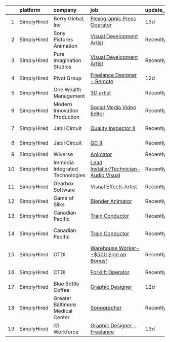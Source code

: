 

|    | platform    | company                          | job                                                                                                                                               | update_time   | location                     |
|---:|:------------|:---------------------------------|:--------------------------------------------------------------------------------------------------------------------------------------------------|:--------------|:-----------------------------|
|  1 | SimplyHired | Berry Global, Inc                | [Flexographic Press Operator](https://www.simplyhired.com/job/G6bl9v2X_wxLmD0iU-y-oa--vghc4q3_ghC7OSVR7oChKzrKApj4vA?q=visual+effects)            | 13d           | Nashville, TN                |
|  2 | SimplyHired | Sony Pictures Animation          | [Visual Development Artist](https://www.simplyhired.com/job/69Xcu-jnN61Z8GItK-bx0bPKZnjn_Hq3pMWWYD3lVZMSJKOUrvqEqw?q=visual+effects)              | Recently      | Culver City, CA              |
|  3 | SimplyHired | Pure Imagination Studios         | [Visual Development Artist](https://www.simplyhired.com/job/u3Ce0qDkoB4jPujFyWA_pOjySvkBJ7SmBclJFkATwkjx3a0XU_1R2g?q=visual+effects)              | Recently      | Rochester, NY +1 location    |
|  4 | SimplyHired | Pivot Group                      | [Freelance Designer - Remote](https://www.simplyhired.com/job/3Q19o0rRFNftSiPah2K10dZqNzXYBCuyMGe3H5fNAGiI9sQtqaUrCw?q=visual+effects)            | 12d           | Portland, OR                 |
|  5 | SimplyHired | One Wealth Management            | [3D artist](https://www.simplyhired.com/job/J2JqDG5JH7i1h5ObCazkVlA1wwQnS17mI-RUUbYTiXGVoIOkYtryTg?q=visual+effects)                              | Recently      | Remote                       |
|  6 | SimplyHired | Modern Innovation Production     | [Social Media Video Editor](https://www.simplyhired.com/job/Inze6dgYyoex25xvh0uCPTI_YMNtPDDdje4GUb-MJz93gg365LBvOA?q=visual+effects)              | Recently      | Remote                       |
|  7 | SimplyHired | Jabil Circuit                    | [Quality Inspector II](https://www.simplyhired.com/job/p2hVLpMymxYKUMqd5oVkKf5_BYS_FD_8bVnrYeuNnsrP_GqtgYndqg?q=visual+effects)                   | Recently      | San Jose, CA                 |
|  8 | SimplyHired | Jabil Circuit                    | [QC II](https://www.simplyhired.com/job/tSpPsRNKFlM3L1ZFfHMFYHETtWsOFYLa1MHCWRSgQwSnwBvDrXb7DA?q=visual+effects)                                  | Recently      | San Jose, CA                 |
|  9 | SimplyHired | Wiverse                          | [Animator](https://www.simplyhired.com/job/YkEDeRh-1oC1Aw-oDUKsjhMLVQKl6TgAsi5bRcc6zKwePsvA9KOpnw?q=visual+effects)                               | Recently      | Remote                       |
| 10 | SimplyHired | Immedia Integrated Technologies  | [Lead Installer/Technician-Audio Visual](https://www.simplyhired.com/job/IL_TH2SXPlz2tOw2DDE_I22xSpEewZlkJne33ZaAXd-CmCI5oTmI_A?q=visual+effects) | Recently      | Scottsdale, AZ               |
| 11 | SimplyHired | Gearbox Software                 | [Visual Effects Artist](https://www.simplyhired.com/job/KgWsYvKgRTCPyzr5fy3MA5ZBn903UztRQKXSsMWBzit7EHJLOxnTrw?q=visual+effects)                  | Recently      | Frisco, TX                   |
| 12 | SimplyHired | Game of Silks                    | [Blender Animator](https://www.simplyhired.com/job/KzykJDWO-L53yC8j2Y4esmKOgAzFz8HS0y8GnoD69xbqq0rL9kqSMA?q=visual+effects)                       | Recently      | Remote                       |
| 13 | SimplyHired | Canadian Pacific                 | [Train Conductor](https://www.simplyhired.com/job/nPtP_AmuuT17dqJ_kwX_KbOK_kogzYb8Tto4X973sTKEgCNDQ-XaEw?q=visual+effects)                        | Recently      | Waseca, MN                   |
| 14 | SimplyHired | Canadian Pacific                 | [Train Conductor](https://www.simplyhired.com/job/-Y-GkJKna0Z8Vx7b9xq7rb1yBphqqSSjiNV3RpeMC6jf094gLTKBtQ?q=visual+effects)                        | Recently      | Saint Paul, MN +11 locations |
| 15 | SimplyHired | CTDI                             | [Warehouse Worker--$500 Sign on Bonus!](https://www.simplyhired.com/job/1EEe8usocG3SuJgHOE3O6PNcY2vBpshtOxdQsb2AC7TU5koOHCHLQA?q=visual+effects)  | Recently      | Mount Juliet, TN             |
| 16 | SimplyHired | CTDI                             | [Forklift Operator](https://www.simplyhired.com/job/_I3YNjQ_D1mxWF53MHKh5aDRXRIIQC3yLoj3m0L8G2WXRLJu_MgHwg?q=visual+effects)                      | Recently      | Mount Juliet, TN             |
| 17 | SimplyHired | Blue Bottle Coffee               | [Graphic Designer](https://www.simplyhired.com/job/vkb3fH0DLl3eolxfv5Ly_aeO_acFLwxF2UvJ2zuUH5J_Pf2aXW1QWQ?q=visual+effects)                       | 12d           | Remote                       |
| 18 | SimplyHired | Greater Baltimore Medical Center | [Sonographer](https://www.simplyhired.com/job/yTrV0C37EXF6txdljdGbO46R1KFBAeAy9I4CXsh5psl1TUtm08P8fg?q=visual+effects)                            | Recently      | Baltimore, MD                |
| 19 | SimplyHired | i2i Workforce                    | [Graphic Designer - Freelance](https://www.simplyhired.com/job/5n1sYqu4G5MRCg2odX0KkMqE98GQv4oNQ2mruZe0LY7AZd4eONziQA?q=visual+effects)           | 13d           | Colorado                     |